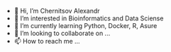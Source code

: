 - 👋 Hi, I’m Chernitsov Alexandr
- 👀 I’m interested in Bioinformatics and Data Sciense
- 🌱 I’m currently learning Python, Docker, R, Asure
- 💞️ I’m looking to collaborate on ...
- 📫 How to reach me ...

<!---
Luky1228/Luky1228 is a ✨ special ✨ repository because its `README.md` (this file) appears on your GitHub profile.
You can click the Preview link to take a look at your changes.
--->
